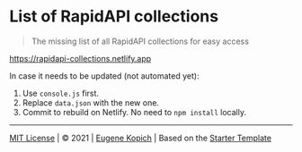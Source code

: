 # List of RapidAPI collections

> The missing list of all RapidAPI collections for easy access

https://rapidapi-collections.netlify.app

In case it needs to be updated (not automated yet):

1. Use `console.js` first.
2. Replace `data.json` with the new one.
3. Commit to rebuild on Netlify. No need to `npm install` locally.

---

[MIT License](license.md) | © 2021 | [Eugene Kopich](https://twitter.com/web2033) | Based on the [Starter Template](https://github.com/web2033/vite-vue3-tailwind-starter)